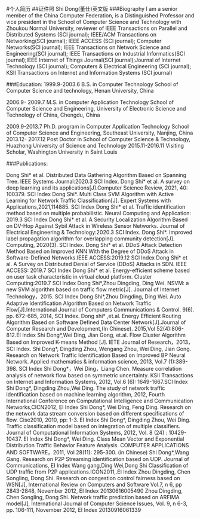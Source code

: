 #个人简历
##证件照 Shi Dong(董仕)英文版 
###Biography
I am a senior member of the China Computer Federation, is a Distinguished Professor and vice president in the School of Computer Science and Technology with Zhoukou Normal University, reviewer of IEEE Transactions on Parallel and Distributed Systems (SCI journal); IEEE/ACM Transactions on Networking(SCI journal); IEEE ACCESS (SCI journal); Computer Networks(SCI journal); IEEE Transactions on Network Science and Engineering(SCI journal); IEEE Transactions on Industrial Informatics(SCI journal);IEEE Internet of Things Journal(SCI journal);Journal of Internet Technology (SCI journal); Computers & Electrical Engineering (SCI journal); KSII Transactions on Internet and Information Systems (SCI journal)

###Education:
1999.9-2003.6 	 B.S. in Computer Technology
School of Computer Science and technology, Henan University, China

2006.9-	2009.7	 M.S. in Computer Application Technology 
School of Computer Science and Engineering, University of Electronic Science and Technology of China, Chengdu, China

2009.9-2013.7	Ph.D. program in Computer Application Technology 
School of Computer Science and Engineering, Southeast University, Nanjing, China
2013.12- 2017.12 Post Doctor in School of Computer Science & Technology, Huazhong University of Science and Technology
2015.11-2016.11  Visiting Scholar, Washington University in Saint Louis


###Publications:

Dong Shi* et al. Distributed Data Gathering Algorithm Based on Spanning Tree. IEEE Systems Journal:2020.3 SCI Index.
Dong Shi* et al. A survey on deep learning and its applications[J].Computer Science Review, 2021, 40: 100379. SCI Index
Dong Shi*. Multi Class SVM Algorithm with Active Learning for Network Traffic Classification[J]. Expert Systems with Applications,2021,114885. SCI Index
Dong Shi* et al. Traffic identification method based on multiple probabilistic. Neural Computing and Application: 2019.3 SCI Index
Dong Shi* et al. A Security Localization Algorithm Based on DV-Hop Against Sybil Attack in Wireless Sensor Networks. Journal of Electrical Engineering & Technology:2020.3 SCI Index.
Dong Shi*. Improved label propagation algorithm for overlapping community detection[J]. Computing, 2020(3). SCI Index.
Dong Shi* et al. DDoS Attack Detection Method Based on Improved KNN With the Degree of DDoS Attack in Software-Defined Networks.IEEE ACCESS:2019.12 SCI Index
Dong Shi* et al. A Survey on Distributed Denial of Service (DDoS) Attacks in SDN. IEEE ACCESS: 2019.7 SCI Index
Dong Shi* et al. Energy-efficient scheme based on user task characteristic in virtual cloud platform. Cluster Computing:2019.7 SCI Index
Dong Shi*,Zhou Dingding, Ding Wei. NSVM: a new SVM algorithm based on traffic flow metric[J]. Journal of Internet Technology，2015. SCI Index
Dong Shi*,Zhou Dingding, Ding Wei. Auto Adaptive Identification Algorithm Based on Network Traffic Flow[J].International Journal of Computers Communications & Control. 9(6). pp. 672-685, 2014, SCI Index.
Dong shi* ,et.al. Energy Efficient Routing Algorithm Based on Software Defined Data Center Network[J].Journal of Computer Research and Development,(In Chinese). 2015,Vol 52(4):806-812.EI Index
Shi Dong*,Wei Ding, Jian Gong, et.al. Flow Cluster Algorithm Based on Improved K-means Method [J]. IETE Journal of Research，2013，SCI Index.
Shi Dong*, Dingding Zhou, Wengang Zhou, Wei Ding, Jian Gong. Research on Network Traffic Identification Based on Improved BP Neural Network. Applied mathematics & information science, 2013, Vol.7 (1):389-398. SCI Index
Shi Dong*，Wei Ding，Liang Chen. Measure correlation analysis of network flow based on symmetric uncertainty. KSII Transactions on Internet and Information Systems, 2012, Vol.6 (6): 1649-1667.SCI Index
Shi Dong*, Dingding Zhou,Wei Ding. The study of network traffic identification based on machine learning algorithm, 2012, Fourth International Conference on Computational Intelligence and Communication Networks,CICN2012, EI Index
Shi Dong*, Wei Ding, Feng Ding. Research on the network data stream conversion based on different specifications of flow. Cise2010, 2010, pp: 1-3. EI Index
Shi Dong*, Dingding Zhou, Wei Ding. Traffic classification model based on integration of multiple classifiers. Journal of Computational Information Systems, 2012, Vol. 8 (24) : 10429- 10437. EI Index
Shi Dong*, Wei Ding. Class Mean Vector and Exponential Distribution Traffic Behavior Feature Analysis. COMPUTER APPLICATIONS AND SOFTWARE，2011, Vol 28(11): 295-300. (in Chinese)
Shi Dong*,Wang Gang. Research on P2P Streaming identification based on UDP. Journal of Communications, EI Index
Wang gang,Ding Wei,Dong Shi Classification of UDP traffic from P2P applications.ICON2011,.EI Index
Zhou Dingding, Chen Songling, Dong Shi. Research on congestion control fairness based on WSN[J], International Review on Computers and Software Vol.7, n 6, pp 2843-2848, November 2012, EI Index 20130616005490
Zhou Dingding, Chen Songling, Dong Shi. Network traffic prediction based on ARFIMA model[J], International Journal of Computer Science Issues, Vol. 9, n 6-3, pp. 106-111, November 2012, EI Index 20130916061339
